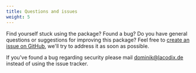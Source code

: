 ```yaml
---
title: Questions and issues
weight: 5
---
```


Find yourself stuck using the package? Found a bug? Do you have general questions or suggestions for improving 
this package? Feel free to [create an issue on GitHub](https://github.com/lacodix/laravel-plans/issues), we'll 
try to address it as soon as possible.

If you've found a bug regarding security please mail [dominik@lacodix.de](mailto:dominik@lacodix.de) instead of using
the issue tracker.
